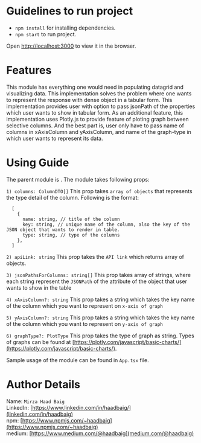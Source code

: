 # Guidelines to run project

- `npm install` for installing dependencies.
- `npm start` to run project.

Open [http://localhost:3000](http://localhost:3000) to view it in the browser.

# Features

This module has everything one would need in populating datagrid and visualizing data. This implementation solves the problem where one wants to represent the response with dense object in a tabular form. This implementation provides user with option to pass jsonPath of the properties which user wants to show in tabular form. As an additional feature, this implementation uses Plotly.js to provide feature of ploting graph between selective columns. And the best part is, user only have to pass name of columns in xAxisColumn and yAxisColumn, and name of the graph-type in which user wants to represent its data.

# Using Guide

The parent module is <DataGrid />. The module takes following props:

`1) columns: ColumnDTO[]`
  This prop takes `array of objects` that represents the type detail of the column. Following is the format: 
```
  [
    {
      name: string, // title of the column 
      key: string, // unique name of the column, also the key of the JSON object that wants to render in table.
      type: string, // type of the columns
    },
  ]
  ```
`2) apiLink: string`
  This prop takes the `API link` which returns array of objects.

`3) jsonPathsForColumns: string[]`
  This prop takes array of strings, where each string represent the `JSONPath` of the attribute of the object that user wants to show in the table 

`4) xAxisColumn?: string`
  This prop takes a string which takes the key name of the column which you want to represent on `x-axis of graph`

`5) yAxisColumn?: string`
  This prop takes a string which takes the key name of the column which you want to represent on `y-axis of graph`

`6) graphType?: PlotType`
  This prop takes the type of graph as string. Types of graphs can be found at [https://plotly.com/javascript/basic-charts/](https://plotly.com/javascript/basic-charts/).

Sample usage of the module can be found in `App.tsx` file.

# Author Details

Name: `Mirza Haad Baig` <br/>
LinkedIn: [https://www.linkedin.com/in/haadbaig/](linkedin.com/in/haadbaig)<br/>
npm: [https://www.npmjs.com/~haadbaig](https://www.npmjs.com/~haadbaig)<br/>
medium: [https://www.medium.com/@haadbaig](medium.com/@haadbaig)<br/>
